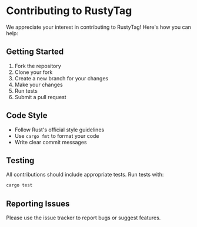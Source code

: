 # Contributing to RustyTag

We appreciate your interest in contributing to RustyTag! Here's how you can help:

## Getting Started

1. Fork the repository
2. Clone your fork
3. Create a new branch for your changes
4. Make your changes
5. Run tests
6. Submit a pull request

## Code Style

- Follow Rust's official style guidelines
- Use `cargo fmt` to format your code
- Write clear commit messages

## Testing

All contributions should include appropriate tests. Run tests with:

```sh
cargo test
```

## Reporting Issues

Please use the issue tracker to report bugs or suggest features.
